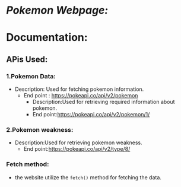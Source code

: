# *Pokemon Webpage:*  
# Documentation:
## APis Used: 

### 1.Pokemon Data:
- Description: Used for fetching pokemon information.
  - End point : https://pokeapi.co/api/v2/pokemon  
    - Description:Used for retrieving required information about pokemon.
    - End point:https://pokeapi.co/api/v2/pokemon/1/  

### 2.Pokemon weakness:
- Description:Used for retrieving pokemon weakness.
  - End point:https://pokeapi.co/api/v2/type/8/

### Fetch method:
- the  website utilize the `fetch()` method for fetching the data.  





